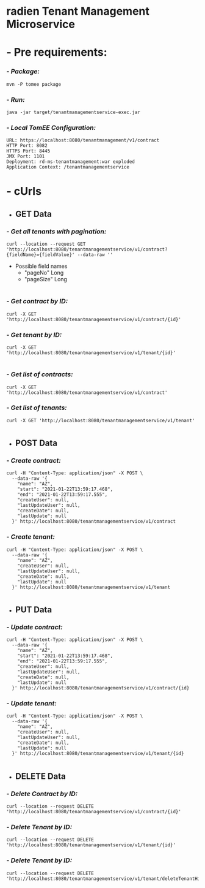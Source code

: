 radien Tenant Management Microservice
======

#
# - Pre requirements:

### - ___Package:___
    mvn -P tomee package

### - ___Run:___
    java -jar target/tenantmanagementservice-exec.jar

### - ___Local TomEE Configuration:___
    URL: https://localhost:8080/tenantmanagement/v1/contract
    HTTP Port: 8082
    HTTPS Port: 8445
    JMX Port: 1101
    Deployment: rd-ms-tenantmanagement:war exploded
    Application Context: /tenantmanagementservice

#
# - cUrls

* GET Data
  ------
### - ___Get all tenants with pagination:___
    curl --location --request GET 'http://localhost:8080/tenantmanagementservice/v1/contract?{fieldName}={fieldValue}' --data-raw ''
- Possible field names
  - "pageNo" Long
  - "pageSize" Long
#
### - ___Get contract by ID:___
    curl -X GET 'http://localhost:8080/tenantmanagementservice/v1/contract/{id}'
### - ___Get tenant by ID:___
    curl -X GET 'http://localhost:8080/tenantmanagementservice/v1/tenant/{id}'
#
### - ___Get list of contracts:___
    curl -X GET 'http://localhost:8080/tenantmanagementservice/v1/contract'
### - ___Get list of tenants:___
    curl -X GET 'http://localhost:8080/tenantmanagementservice/v1/tenant'
#
* POST Data
  ------
### - ___Create contract:___
    curl -H "Content-Type: application/json" -X POST \
      --data-raw '{
        "name": "AZ",
        "start": "2021-01-22T13:59:17.468",
        "end": "2021-01-22T13:59:17.555",
        "createUser": null,
        "lastUpdateUser": null,
        "createDate": null,
        "lastUpdate": null
      }' http://localhost:8080/tenantmanagementservice/v1/contract
### - ___Create tenant:___
    curl -H "Content-Type: application/json" -X POST \
      --data-raw '{
        "name": "AZ",
        "createUser": null,
        "lastUpdateUser": null,
        "createDate": null,
        "lastUpdate": null
      }' http://localhost:8080/tenantmanagementservice/v1/tenant
#
* PUT Data
  ------
### - ___Update contract:___
    curl -H "Content-Type: application/json" -X POST \
      --data-raw '{
        "name": "AZ",
        "start": "2021-01-22T13:59:17.468",
        "end": "2021-01-22T13:59:17.555",
        "createUser": null,
        "lastUpdateUser": null,
        "createDate": null,
        "lastUpdate": null
      }' http://localhost:8080/tenantmanagementservice/v1/contract/{id}
### - ___Update tenant:___
    curl -H "Content-Type: application/json" -X POST \
      --data-raw '{
        "name": "AZ",
        "createUser": null,
        "lastUpdateUser": null,
        "createDate": null,
        "lastUpdate": null
      }' http://localhost:8080/tenantmanagementservice/v1/tenant/{id}
#

* DELETE Data
  ------
### - ___Delete Contract by ID:___
    curl --location --request DELETE 'http://localhost:8080/tenantmanagementservice/v1/contract/{id}'
### - ___Delete Tenant by ID:___
    curl --location --request DELETE 'http://localhost:8080/tenantmanagementservice/v1/tenant/{id}'
### - ___Delete Tenant by ID:___
    curl --location --request DELETE 'http://localhost:8080/tenantmanagementservice/v1/tenant/deleteTenantHierarchy/{id}'
